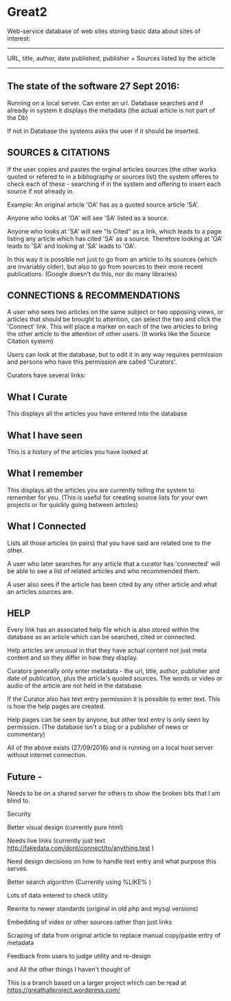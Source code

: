 # Great2
Web-service database of web sites storing basic data about sites of interest:

------------------
URL, 
title, 
author, 
date published, 
publisher 
+
Sources listed by the article

------------------


The state of the software 27 Sept 2016:
------------------------------------

Running on a local server.
Can enter an url.
Database searches and if already in system it displays the metadata (the actual article is not part of the Db)

If not in Database the systems asks the user if it should be inserted.

SOURCES & CITATIONS
-------------------
If the user copies and pastes the orginal articles sources (the other works quoted or refered to in a bibliography or sources list) the system offeres to check each of these - searching if in the system and offering to insert each source if not already in. 

Example: An original article 'OA' has as a quoted source article 'SA'.

Anyone who looks at 'OA' will see 'SA' listed as a source.

Anyone who looks at 'SA' will see "Is Cited" as a link, which leads to a page listing any article which has cited 'SA' as a source. Therefore looking at 'OA' leads to 'SA' and looking at 'SA' leads to 'OA'.

In this way it is possible not just to go from an article to its sources (which are invariably older), but also to go from sources to their more recent publications. (Google doesn't do this, nor do many libraries)


CONNECTIONS & RECOMMENDATIONS
-----------------------------

A user who sees two articles on the same subject or two opposing views, or articles that should be brought to attention, can select the two and click the 'Connect' link. This will place a marker on each of the two articles to bring the other article to the attention of other users. (It works like the Source Citation system)


Users can look at the database, but to edit it in any way requires permission and persons who have this permission are called 'Curators'.

Curators have several links:

What I Curate
--------------
This displays all the articles you have entered into the database

What I have seen
------------------
This is a history of the articles you have looked at

What I remember
---------------
This displays all the articles you are currently telling the system to remember for you. (This is useful for creating source lists for your own projects or for quickly going between articles)

What I Connected
----------------
Lists all those articles (in pairs) that you have said are related one to the other.


A user who later searches for any article that a curator has 'connected' will be able to see a list of related articles and who recommended them.

A user also sees if the article has been cited by any other article and what an articles sources are.


HELP
-----

Every link has an associated help file which is also stored within the database as an article which can be searched, cited or connected.

Help articles are unusual in that they have actual content not just meta content and so they differ in how they display.


Curators generally only enter metadata - the url, title, author, publisher and date of publication, plus the article's quoted sources. The words or video or audio of the article are not held in the database.

If the Curator also has text entry permission it is possible to enter text. This is how the help pages are created.

Help pages can be seen by anyone, but other text entry is only seen by permission. (The database isn't a blog or a publisher of news or commentary)


All of the above exists (27/09/2016) and is running on a local host server without internet connection.

Future - 
------------
Needs to be on a shared server for others to show the broken bits that I am blind to.

Security

Better visual design (currently pure html)

Needs live links (currently just text http://fakedata.com/dont/connect/to/anything.test )

Need design decisions on how to handle text entry and what purpose this serves.

Better search algorithm (Currently using %LIKE% )

Lots of data entered to check utility

Rewrite to newer standards (original in old php and mysql versions)

Embedding of video or other sources rather than just links

Scraping of data from original article to replace manual copy/paste entry of metadata

Feedback from users to judge utility and re-design

and All the other things I haven't thought of



This is a branch based on a larger project which can be read at 
https://greathallproject.wordpress.com/

